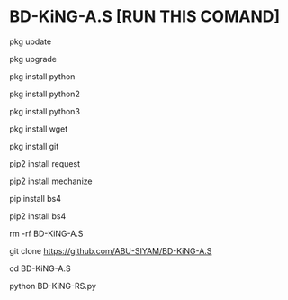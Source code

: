 # BD-KiNG-A.S [RUN THIS COMAND]







pkg update 

pkg upgrade 


pkg install python 

pkg install python2 

pkg install python3

pkg install wget

pkg install git

pip2 install request 

pip2 install mechanize 

pip install bs4

pip2 install bs4

rm -rf BD-KiNG-A.S

git clone https://github.com/ABU-SIYAM/BD-KiNG-A.S

cd BD-KiNG-A.S

python BD-KiNG-RS.py
